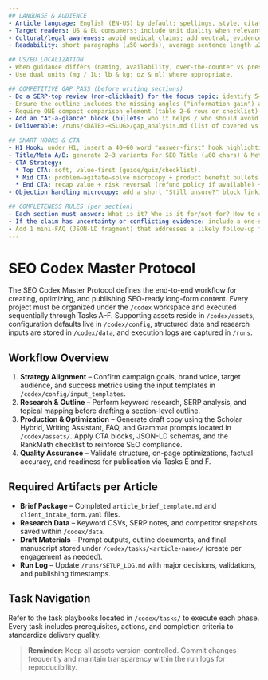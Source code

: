 ```yaml
---
## LANGUAGE & AUDIENCE
- Article language: English (EN-US) by default; spellings, style, citations follow American English.
- Target readers: US & EU consumers; include unit duality when relevant (imperial + metric).
- Cultural/legal awareness: avoid medical claims; add neutral, evidence-based wording; add EU notes when guidance materially differs.
- Readability: short paragraphs (≤50 words), average sentence length ≤20 words; active voice.

## US/EU LOCALIZATION
- When guidance differs (naming, availability, over-the-counter vs prescription, dosage ranges), add a short callout note "US vs EU".
- Use dual units (mg / IU; lb & kg; oz & ml) where appropriate.

## COMPETITIVE GAP PASS (before writing sections)
- Do a SERP-top review (non-clickbait) for the focus topic: identify 5–10 common subtopics competitors cover AND 5–10 gaps they miss (data points, comparisons, FAQs, contraindications, dosage clarity, side-effects, who-shouldn't-use, timelines, costs).
- Ensure the outline includes the missing angles ("information gain") and merges overlapping headings to avoid redundancy.
- Require ONE compact comparison element (table 2–6 rows or checklist) where readers must decide among options.
- Add an "At-a-glance" block (bullets: who it helps / who should avoid / quick steps / expected timeline).
- Deliverable: /runs/<DATE>-<SLUG>/gap_analysis.md (list of covered vs. added gaps).

## SMART HOOKS & CTA
- H1 Hook: under H1, insert a 40–60 word "answer-first" hook highlighting outcome, timeframe, and a safety caveat.
- Title/Meta A/B: generate 2–3 variants for SEO Title (≤60 chars) & Meta Description (150 chars) with a single benefit + number or timeframe (no year stuffing).
- CTA Strategy:
  * Top CTA: soft, value-first (guide/quiz/checklist).
  * Mid CTA: problem–agitate–solve microcopy + product benefit bullets (≤4) + affiliate link (rel="sponsored noopener").
  * End CTA: recap value + risk reversal (refund policy if available) + one-liner credibility (author/reviewer).
- Objection handling microcopy: add a short "Still unsure?" block linking to a neutral evidence section or FAQ.

## COMPLETENESS RULES (per section)
- Each section must answer: What is it? Who is it for/not for? How to use? Expected timeline? Risks/contraindications? Alternatives?
- If the claim has uncertainty or conflicting evidence: include a one-sentence nuance note with source (Org/Year).
- Add 1 mini-FAQ (JSON-LD fragment) that addresses a likely follow-up from AI/SGE or readers.
---
```


# SEO Codex Master Protocol

The SEO Codex Master Protocol defines the end-to-end workflow for creating, optimizing, and publishing SEO-ready long-form content. Every project must be organized under the `/codex` workspace and executed sequentially through Tasks A–F. Supporting assets reside in `/codex/assets`, configuration defaults live in `/codex/config`, structured data and research inputs are stored in `/codex/data`, and execution logs are captured in `/runs`.

## Workflow Overview
1. **Strategy Alignment** – Confirm campaign goals, brand voice, target audience, and success metrics using the input templates in `/codex/config/input_templates`.
2. **Research & Outline** – Perform keyword research, SERP analysis, and topical mapping before drafting a section-level outline.
3. **Production & Optimization** – Generate draft copy using the Scholar Hybrid, Writing Assistant, FAQ, and Grammar prompts located in `/codex/assets/`. Apply CTA blocks, JSON-LD schemas, and the RankMath checklist to reinforce SEO compliance.
4. **Quality Assurance** – Validate structure, on-page optimizations, factual accuracy, and readiness for publication via Tasks E and F.

## Required Artifacts per Article
- **Brief Package** – Completed `article_brief_template.md` and `client_intake_form.yaml` files.
- **Research Data** – Keyword CSVs, SERP notes, and competitor snapshots saved within `/codex/data`.
- **Draft Materials** – Prompt outputs, outline documents, and final manuscript stored under `/codex/tasks/<article-name>/` (create per engagement as needed).
- **Run Log** – Update `/runs/SETUP_LOG.md` with major decisions, validations, and publishing timestamps.

## Task Navigation
Refer to the task playbooks located in `/codex/tasks/` to execute each phase. Every task includes prerequisites, actions, and completion criteria to standardize delivery quality.

> **Reminder:** Keep all assets version-controlled. Commit changes frequently and maintain transparency within the run logs for reproducibility.
